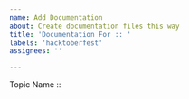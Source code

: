 ```yaml
---
name: Add Documentation
about: Create documentation files this way
title: 'Documentation For :: '
labels: 'hacktoberfest'
assignees: ''

---
```


Topic Name ::
